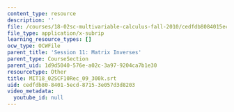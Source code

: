 ```yaml
---
content_type: resource
description: ''
file: /courses/18-02sc-multivariable-calculus-fall-2010/cedfdb8084015ecd87153e057d3d8203_MIT18_02SCF10Rec_09_300k.vtt
file_type: application/x-subrip
learning_resource_types: []
ocw_type: OCWFile
parent_title: 'Session 11: Matrix Inverses'
parent_type: CourseSection
parent_uid: 1d9d5040-576e-a02c-3a97-9204ca7b1e30
resourcetype: Other
title: MIT18_02SCF10Rec_09_300k.srt
uid: cedfdb80-8401-5ecd-8715-3e057d3d8203
video_metadata:
  youtube_id: null
---
```

